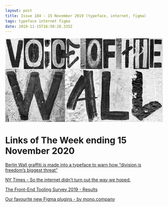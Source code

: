 ```yaml
---
layout: post
title: Issue 184 - 15 November 2019 (typeface, internet, figma)
tags: typeface internet figma
date: 2019-11-15T16:58:28.335Z
---
```

![Berlin Wall graffiti is made into a typeface to warn how “division is freedom’s biggest threat”](/assets/uploads/issue-184.jpg "Berlin Wall graffiti is made into a typeface to warn how “division is freedom’s biggest threat”")

# Links of The Week ending 15 November 2020

<a href="https://www.itsnicethat.com/news/heimat-berlin-voice-of-the-wall-typeface-graphic-design-121119" title="Berlin Wall graffiti is made into a typeface to warn how “division is freedom’s biggest threat”" alt="Berlin Wall graffiti is made into a typeface to warn how “division is freedom’s biggest threat”" target="_blank">Berlin Wall graffiti is made into a typeface to warn how “division is freedom’s biggest threat”</a>

<a href="https://www.nytimes.com/interactive/2019/11/14/magazine/internet-future-dream.html" title="So the internet didn’t turn out the way we hoped." alt="So the internet didn’t turn out the way we hoped." target="_blank">NY Times - So the internet didn’t turn out the way we hoped.</a>

<a href="https://ashleynolan.co.uk/blog/frontend-tooling-survey-2019-results" title="The Front-End Tooling Survey 2019 - Results" alt="The Front-End Tooling Survey 2019 - Results" target="_blank">The Front-End Tooling Survey 2019 - Results</a>

<a href="https://mono.company/design/our-favorite-new-figma-plugins/" title="Our favourite new Figma plugins - by mono.company" alt="Our favourite new Figma plugins - by mono.company" target="_blank">Our favourite new Figma plugins - by mono.company</a>